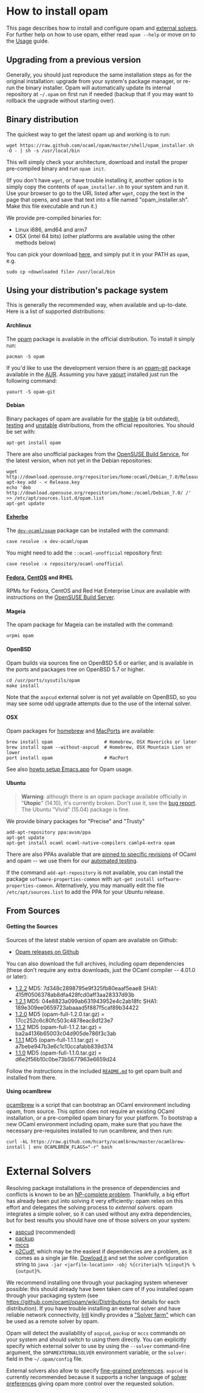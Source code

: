 # How to install opam

This page describes how to install and configure opam and [external
solvers](#ExternalSolvers). For further help on how to use opam,
either read `opam --help` or move on to the [Usage](Usage.html) guide.

## Upgrading from a previous version

Generally, you should just reproduce the same installation steps as for the
original installation: upgrade from your system's package manager, or re-run the
binary installer. Opam will automatically update its internal repository at
`~/.opam` on first run if needed (backup that if you may want to rollback the
upgrade without starting over).


## Binary distribution

The quickest way to get the latest opam up and working is to run:
```
wget https://raw.github.com/ocaml/opam/master/shell/opam_installer.sh -O - | sh -s /usr/local/bin
```

This will simply check your architecture, download and install the proper
pre-compiled binary and run `opam init`.

(If you don't have `wget`, or have trouble installing it, another
option is to simply copy the contents of `opam_installer.sh` to your
system and run it.  Use your browser to go to the URL listed after
`wget`, copy the text in the page that opens, and save that text into a file
named "opam_installer.sh".  Make this file executable and run it.)

We provide pre-compiled binaries for:
- Linux i686, amd64 and arm7
- OSX (intel 64 bits)
(other platforms are available using the other methods below)

You can pick your download
[here](https://github.com/ocaml/opam/releases/latest), and simply put it in your
PATH as `opam`, e.g.

```
sudo cp <downloaded file> /usr/local/bin
```


## Using your distribution's package system

This is generally the recommended way, when available and up-to-date. Here is a
list of supported distributions:

#### Archlinux

The [opam](https://www.archlinux.org/packages/community/x86_64/opam/)
package is available in the official distribution. To install it simply run:

```
pacman -S opam
```

If you'd like to use the development version there is an [opam-git](https://aur.archlinux.org/packages/opam-git/)
package available in the [AUR](https://wiki.archlinux.org/index.php/AUR).
Assuming you have [yaourt](https://aur.archlinux.org/packages/yaourt) installed just run the following command:

```
yaourt -S opam-git
```

#### Debian

Binary packages of opam are available for the
[stable](http://packages.debian.org/jessie/opam) (a bit outdated),
[testing](http://packages.debian.org/stretch/opam) and
[unstable](http://packages.debian.org/sid/opam) distributions, from the official
repositories. You should be set with:

```
apt-get install opam
```

There are also unofficial packages from the
[OpenSUSE Build Service](http://software.opensuse.org/download.html?project=home%3Aocaml&package=opam),
for the latest version, when not yet in the Debian repositories:

```
wget http://download.opensuse.org/repositories/home:ocaml/Debian_7.0/Release.key
apt-key add - < Release.key
echo 'deb http://download.opensuse.org/repositories/home:/ocaml/Debian_7.0/ /' >> /etc/apt/sources.list.d/opam.list
apt-get update
```

#### [Exherbo](http://exherbo.org)

The
[`dev-ocaml/opam`](http://git.exherbo.org/summer/packages/dev-ocaml/opam/index.html) package can be installed with the command:

```
cave resolve -x dev-ocaml/opam
```

You might need to add the `::ocaml-unofficial` repository first:

```
cave resolve -x repository/ocaml-unofficial
```

#### [Fedora](http://fedoraproject.org), [CentOS](http://centos.org) and RHEL

RPMs for Fedora, CentOS and Red Hat Enterprise Linux are available with
instructions on the
[OpenSUSE Build Server](http://software.opensuse.org/download.html?project=home%3Aocaml&package=opam).

#### Mageia

The opam package for Mageia can be installed with the command:

```
urpmi opam
```

#### OpenBSD

Opam builds via sources fine on OpenBSD 5.6 or earlier, and is available in the
ports and packages tree on OpenBSD 5.7 or higher.

```
cd /usr/ports/sysutils/opam
make install
```

Note that the `aspcud` external solver is not yet available on OpenBSD, so you
may see some odd upgrade attempts due to the use of the internal solver.

#### OSX

Opam packages for [homebrew](http://mxcl.github.com/homebrew/) and
[MacPorts](http://www.macports.org/) are available:

```
brew install opam                   # Homebrew, OSX Mavericks or later
brew install opam --without-aspcud  # Homebrew, OSX Mountain Lion or lower
port install opam                   # MacPort
```

See also
[howto setup Emacs.app](https://github.com/ocaml/opam/wiki/Setup-Emacs.app-on-macosx-for-opam-usage)
for Opam usage.

#### Ubuntu

> **Warning**: although there is an opam package available officially in
> "**Utopic**" (14.10), it's currently broken. Don't use it, see the
> [bug report](https://bugs.launchpad.net/ubuntu/+source/opam/+bug/1401346).
> The Ubuntu "Vivid" (15.04) package is fine.

We provide binary packages for "Precise" and "Trusty"

```
add-apt-repository ppa:avsm/ppa
apt-get update
apt-get install ocaml ocaml-native-compilers camlp4-extra opam
```

There are also PPAs available that are
[pinned to specific revisions](http://launchpad.net/~avsm) of OCaml and opam --
we use them for our
[automated testing](http://anil.recoil.org/2013/09/30/travis-and-ocaml.html).

If the command `add-apt-repository` is not available, you can install the
package `software-properties-common` with `apt-get install
software-properties-common`. Alternatively, you may manually edit the file
`/etc/apt/sources.list` to add the PPA for your Ubuntu release.


## From Sources

#### Getting the Sources

Sources of the latest stable version of opam are available on Github:

* [Opam releases on Github](https://github.com/ocaml/opam/releases)

You can also download the full archives, including opam dependencies (these
don't require any extra downloads, just the OCaml compiler -- 4.01.0 or later):

* [1.2.2](https://github.com/ocaml/opam/releases/download/1.2.2/opam-full-1.2.2.tar.gz)
  MD5: 7d348c2898795e9f325fb80eaaf5eae8
  SHA1: 415ff0506378ab8dfa428fcd0aff3aa28337d93b
* [1.2.1](https://github.com/ocaml/opam/releases/download/1.2.1/opam-full-1.2.1.tar.gz)
  MD5: 04e8823a099ab631943952e4c2ab18fc
  SHA1: 189e309ee0659723abaaad5f887f5caf89b34422
* [1.2.0](https://github.com/ocaml/opam/releases/download/1.2.0/opam-full-1.2.0.tar.gz)
  MD5 (opam-full-1.2.0.tar.gz) = 17cc252c6c80fc503c4878eac8d123e7
* [1.1.2](https://github.com/ocaml/opam/releases/download/1.1.2/opam-full-1.1.2.tar.gz)
  MD5 (opam-full-1.1.2.tar.gz) = ba2a4136b65003c04d905de786f3c3ab
* [1.1.1](https://github.com/ocaml/opam/releases/download/1.1.1/opam-full-1.1.1.tar.gz)
  MD5 (opam-full-1.1.1.tar.gz) = a7bebe947b3e6c1c10ccafabb839d374
* [1.1.0](http://www.ocamlpro.com/pub/opam-full-1.1.0.tar.gz)
  MD5 (opam-full-1.1.0.tar.gz) = d6e2f56b10c0be73b5677963e6659d24

Follow the instructions in the included
[`README.md`](https://github.com/ocaml/opam#readme) to get opam built and
installed from there.


#### Using ocamlbrew

[ocamlbrew](https://github.com/hcarty/ocamlbrew) is a script that can bootstrap
an OCaml environment including opam, from source. This option does not require
an existing OCaml installation, or a pre-compiled opam binary for your platform.
To bootstrap a new OCaml environment including opam, make sure that you have the
necessary pre-requisites installed to run ocamlbrew, and then run:

```
curl -kL https://raw.github.com/hcarty/ocamlbrew/master/ocamlbrew-install | env OCAMLBREW_FLAGS="-r" bash
```

# External Solvers

Resolving package installations in the presence of dependencies and
conflicts is known to be an [NP-complete
problem](https://hal.archives-ouvertes.fr/file/index/docid/149566/filename/ase.pdf).
Thankfully, a big effort has already been put into solving it very
efficiently: opam relies on this effort and delegates the solving
process to _external solvers_. opam integrates a simple solver, so it
can used without any extra dependencies, but for best results you
should have one of those solvers on your system:

- [aspcud](http://www.cs.uni-potsdam.de/wv/aspcud/) (recommended)
- [packup](http://sat.inesc-id.pt/~mikolas/sw/packup/)
- [mccs](http://www.i3s.unice.fr/~cpjm/misc/mccs.html)
- [p2Cudf](https://wiki.eclipse.org/Equinox/p2/CUDFResolver), which may be the
  easiest if dependencies are a problem, as it comes as a single jar file.
  [Dowload it](http://eclipse.org/equinox/p2/p2CUDF/org.eclipse.equinox.p2.cudf-1.14.jar)
  and set the solver configuration string to
  `java -jar <jarfile-location> -obj %{criteria}% %{input}% %{output}%`.

We recommend installing one through your packaging system whenever
possible: this should already have been taken care of if you installed
opam through your packaging system (see https://github.com/ocaml/opam/wiki/Distributions
for details for each distribution). If you have trouble installing an
external solver and have reliable network connectivity,
[Irill](http://www.irill.org/) kindly provides a ["Solver
farm"](http://cudf-solvers.irill.org/) which can be used as a remote
solver by opam.

Opam will detect the availability of `aspcud`, `packup` or `mccs` commands on
your system and should switch to using them directly. You can explicitly specify
which external solver to use by using the `--solver` command-line argument, the
`$OPAMEXTERNALSOLVER` environment variable, or the `solver:` field in the
`~/.opam/config` file.

External solvers also allow to specify [fine-grained
preferences](Specifying_Solver_Preferences.html). `aspcud`
is currently recommended because it supports a richer language of
[solver preferences](Specifying_Solver_Preferences.html#Yestherearedifferentversionsoftheuserpreferencelanguage)
giving opam more control over the requested solution.
